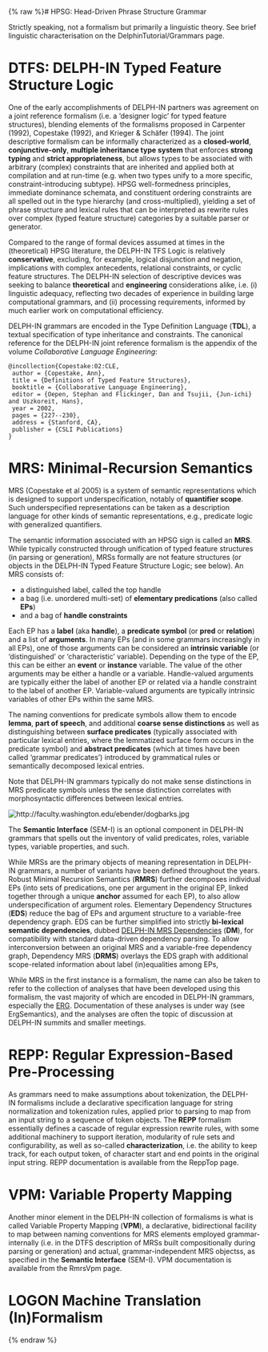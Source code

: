 {% raw %}# HPSG: Head-Driven Phrase Structure Grammar

Strictly speaking, not a formalism but primarily a linguistic theory.
See brief linguistic characterisation on the
DelphinTutorial/Grammars page.

# DTFS: DELPH-IN Typed Feature Structure Logic

One of the early accomplishments of DELPH-IN partners was agreement on a
joint reference formalism (i.e. a ‘designer logic’ for typed feature
structures), blending elements of the formalisms proposed in Carpenter
(1992), Copestake (1992), and Krieger & Schäfer (1994). The joint
descriptive formalism can be informally characterized as a
**closed-world**, **conjunctive-only**, **multiple inheritance type
system** that enforces **strong typing** and **strict appropriateness**,
but allows types to be associated with arbitrary (complex) constraints
that are inherited and applied both at compilation and at run-time (e.g.
when two types unify to a more specific, constraint-introducing
subtype). HPSG well-formedness principles, immediate dominance schemata,
and constituent ordering constraints are all spelled out in the type
hierarchy (and cross-multiplied), yielding a set of phrase structure and
lexical rules that can be interpreted as rewrite rules over complex
(typed feature structure) categories by a suitable parser or generator.

Compared to the range of formal devices assumed at times in the
(theoretical) HPSG literature, the DELPH-IN TFS Logic is relatively
**conservative**, excluding, for example, logical disjunction and
negation, implications with complex antecedents, relational constraints,
or cyclic feature structures. The DELPH-IN selection of descriptive
devices was seeking to balance **theoretical** and **engineering**
considerations alike, i.e. (i) linguistic adequacy, reflecting two
decades of experience in building large computational grammars, and (ii)
processing requirements, informed by much earlier work on computational
efficiency.

DELPH-IN grammars are encoded in the Type Definition Language (**TDL**),
a textual specification of type inheritance and constraints. The
canonical reference for the DELPH-IN joint reference formalism is the
appendix of the volume *Collaborative Language Engineering*:

    @incollection{Copestake:02:CLE,
     author = {Copestake, Ann},
     title = {Definitions of Typed Feature Structures},
     booktitle = {Collaborative Language Engineering},
     editor = {Oepen, Stephan and Flickinger, Dan and Tsujii, {Jun-ichi} and Uszkoreit, Hans},
     year = 2002,
     pages = {227--230},
     address = {Stanford, CA},
     publisher = {CSLI Publications}
    }

# MRS: Minimal-Recursion Semantics

MRS (Copestake et al 2005) is a system of semantic representations which
is designed to support underspecification, notably of **quantifier
scope**. Such underspecified representations can be taken as a
description language for other kinds of semantic representations, e.g.,
predicate logic with generalized quantifiers.

The semantic information associated with an HPSG sign is called an
**MRS**. While typically constructed through unification of typed
feature structures (in parsing or generation), MRSs formally are not
feature structures (or objects in the DELPH-IN Typed Feature Structure
Logic; see below). An MRS consists of:

- a distinguished label, called the top handle
- a bag (i.e. unordered multi-set) of **elementary predications**
(also called **EPs**)
- and a bag of **handle constraints**

Each EP has a **label** (aka **handle**), a **predicate symbol** (or
**pred** or **relation**) and a list of **arguments**. In many EPs (and
in some grammars increasingly in all EPs), one of those arguments can be
considered an **intrinsic variable** (or ‘distinguished’ or
‘characteristic’ variable). Depending on the type of the EP, this can be
either an **event** or **instance** variable. The value of the other
arguments may be either a handle or a variable. Handle-valued arguments
are typically either the label of another EP or related via a handle
constraint to the label of another EP. Variable-valued arguments are
typically intrinsic variables of other EPs within the same MRS.

The naming conventions for predicate symbols allow them to
encode **lemma**, **part of speech**, and additional **coarse sense
distinctions** as well as distinguishing between **surface predicates**
(typically associated with particular lexical entries, where the
lemmatized surface form occurs in the predicate symbol) and **abstract
predicates** (which at times have been called ‘grammar predicates’)
introduced by grammatical rules or semantically decomposed lexical
entries.

Note that DELPH-IN grammars typically do not make sense distinctions in
MRS predicate symbols unless the sense distinction correlates with
morphosyntactic differences between lexical entries.

<img src="http://faculty.washington.edu/ebender/dogbarks.jpg" title="http://faculty.washington.edu/ebender/dogbarks.jpg" class="external_image" alt="http://faculty.washington.edu/ebender/dogbarks.jpg" />


The **Semantic Interface** (SEM-I) is an optional component in DELPH-IN
grammars that spells out the inventory of valid predicates, roles,
variable types, variable properties, and such.

While MRSs are the primary objects of meaning representation in
DELPH-IN grammars, a number of variants have been defined throughout the
years. Robust Minimal Recursion Semantics (**RMRS**) further decomposes
individual EPs (into sets of predications, one per argument in the
original EP, linked together through a unique **anchor** assumed for
each EP), to also allow underspecification of argument roles.
Elementary Dependency Structures (**EDS**) reduce the bag of
EPs and argument structure to a variable-free dependency graph. EDS can
be further simplified into strictly **bi-lexical semantic
dependencies**, dubbed [DELPH-IN MRS
Dependencies](http://sdp.delph-in.net) (**DM**), for compatibility with
standard data-driven dependency parsing. To allow interconversion
between an original MRS and a variable-free dependency graph, Dependency
MRS (**DRMS**) overlays the EDS graph with additional scope-related
information about label (in)equalities among EPs,

While MRS in the first instance is a formalism, the name can also be
taken to refer to the collection of analyses that have been developed
using this formalism, the vast majority of which are encoded in DELPH-IN
grammars, especially the [ERG](http://www.delph-in.net/erg).
Documentation of these analyses is under way (see
ErgSemantics), and the analyses are often the topic of
discussion at DELPH-IN summits and smaller meetings.

# REPP: Regular Expression-Based Pre-Processing

As grammars need to make assumptions about tokenization, the
DELPH-IN formalisms include a declarative specification language for
string normalization and tokenization rules, applied prior to parsing to
map from an input string to a sequence of token objects. The **REPP**
formalism essentially defines a cascade of regular expression rewrite
rules, with some additional machinery to support iteration, modularity
of rule sets and configurability, as well as so-called
**characterization**, i.e. the ability to keep track, for each output
token, of character start and end points in the original input string.
REPP documentation is available from the ReppTop page.

# VPM: Variable Property Mapping

Another minor element in the DELPH-IN collection of formalisms is what
is called Variable Property Mapping (**VPM**), a declarative,
bidirectional facility to map between naming conventions for MRS
elements employed grammar-internally (i.e. in the DTFS description of
MRSs built compositionally during parsing or generation) and actual,
grammar-independent MRS objectss, as specified in the **Semantic
Interface** (SEM-I). VPM documentation is available from the
RmrsVpm page.

# LOGON Machine Translation (In)Formalism
<update date omitted for speed>{% endraw %}
